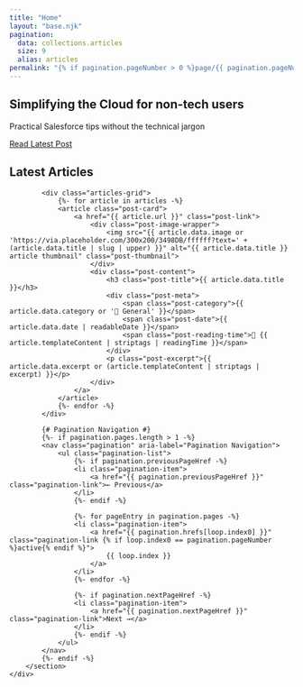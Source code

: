 ```yaml
---
title: "Home"
layout: "base.njk"
pagination:
  data: collections.articles
  size: 9
  alias: articles
permalink: "{% if pagination.pageNumber > 0 %}page/{{ pagination.pageNumber + 1 }}/{% endif %}index.html"
---
```


<section class="hero">
    <div class="container">
        <div class="hero-content">
            <h1>Simplifying the Cloud for non-tech users</h1>
            <p>Practical Salesforce tips without the technical jargon</p>
            <a href="{{ collections.articles[0].url }}" class="cta-button">Read Latest Post</a>
        </div>
    </div>
</section>

<div class="container">
    <div class="main-content">
        <section class="posts-section">
            <h2>Latest Articles</h2>
            
            <div class="articles-grid">
                {%- for article in articles -%}
                <article class="post-card">
                    <a href="{{ article.url }}" class="post-link">
                        <div class="post-image-wrapper">
                            <img src="{{ article.data.image or 'https://via.placeholder.com/300x200/3498DB/ffffff?text=' + (article.data.title | slug | upper) }}" alt="{{ article.data.title }} article thumbnail" class="post-thumbnail">
                        </div>
                        <div class="post-content">
                            <h3 class="post-title">{{ article.data.title }}</h3>
                            <div class="post-meta">
                                <span class="post-category">{{ article.data.category or '📝 General' }}</span>
                                <span class="post-date">{{ article.data.date | readableDate }}</span>
                                <span class="post-reading-time">📖 {{ article.templateContent | striptags | readingTime }}</span>
                            </div>
                            <p class="post-excerpt">{{ article.data.excerpt or (article.templateContent | striptags | excerpt) }}</p>
                        </div>
                    </a>
                </article>
                {%- endfor -%}
            </div>

            {# Pagination Navigation #}
            {%- if pagination.pages.length > 1 -%}
            <nav class="pagination" aria-label="Pagination Navigation">
                <ul class="pagination-list">
                    {%- if pagination.previousPageHref -%}
                    <li class="pagination-item">
                        <a href="{{ pagination.previousPageHref }}" class="pagination-link">← Previous</a>
                    </li>
                    {%- endif -%}
                    
                    {%- for pageEntry in pagination.pages -%}
                    <li class="pagination-item">
                        <a href="{{ pagination.hrefs[loop.index0] }}" class="pagination-link {% if loop.index0 == pagination.pageNumber %}active{% endif %}">
                            {{ loop.index }}
                        </a>
                    </li>
                    {%- endfor -%}
                    
                    {%- if pagination.nextPageHref -%}
                    <li class="pagination-item">
                        <a href="{{ pagination.nextPageHref }}" class="pagination-link">Next →</a>
                    </li>
                    {%- endif -%}
                </ul>
            </nav>
            {%- endif -%}
        </section>
    </div>
</div>